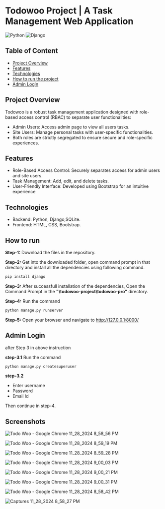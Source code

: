 # Todowoo Project | A Task Management Web Application

![Python](https://img.shields.io/badge/Language-Python-brightgreen.svg)  ![Django](https://img.shields.io/badge/Framework-Django-brightgreen.svg) 

## Table of Content
  * [Project Overview](#Problem-statment)
  * [Features](#Features)
  * [Technologies](#Technologies)
  * [How to run the project](#How-to-run)
  * [Admin Login](#Admin-Login)

  
## Project Overview

Todowoo is a robust task management application designed with role-based access control (RBAC) to separate user functionalities:

* Admin Users: Access admin page to view all users tasks.
* Site Users: Manage personal tasks with user-specific functionalities.
* Both roles are strictly segregated to ensure secure and role-specific experiences.

  
## Features

* Role-Based Access Control: Securely separates access for admin users and site users.
* Task Management: Add, edit, and delete tasks.
* User-Friendly Interface: Developed using Bootstrap for an intuitive experience
  

## Technologies

* Backend: Python, Django,SQLite.
* Frontend: HTML, CSS, Bootstrap.
  
  
  
## How to run
  
**Step-1:** Download the files in the repository.<br>

**Step-2:** Get into the downloaded folder, open command prompt in that directory and install all the dependencies using following command.<br>
```python
pip install django
```
**Step-3:** After successfull installation of the dependencies, Open the Command Prompt in the **"\todowoo-project\todowoo-pro"** directory.<br>

**Step-4:** Run the command<br> 
```python
python manage.py runserver
```

**Step-5:** Open your browser and navigate to http://127.0.0.1:8000/<br> 

## Admin Login

after Step 3 in above instruction 

**step-3.1** Run the command<br> 
```python
python manage.py createsuperuser
``` 
**step-3.2** 

* Enter username 
* Password 
* Email Id<br>

Then continue in step-4.

## Screenshots

![Todo Woo - Google Chrome 11_28_2024 8_58_56 PM](https://github.com/user-attachments/assets/2cdf52fd-5b58-45aa-b43a-c7ed9a64309a)

![Todo Woo - Google Chrome 11_28_2024 8_59_19 PM](https://github.com/user-attachments/assets/89d18138-98ef-4dce-8f00-251d4ac0ef93)

![Todo Woo - Google Chrome 11_28_2024 8_59_28 PM](https://github.com/user-attachments/assets/2840b383-42d8-4198-9ac9-827748e50b5a)

![Todo Woo - Google Chrome 11_28_2024 9_00_03 PM](https://github.com/user-attachments/assets/e75cd8d2-bf0e-448b-bf7c-eff9ed49bb14)

![Todo Woo - Google Chrome 11_28_2024 9_00_21 PM](https://github.com/user-attachments/assets/0d8b0b70-bdd0-4db9-ac62-1728d4a6454b)

![Todo Woo - Google Chrome 11_28_2024 9_00_31 PM](https://github.com/user-attachments/assets/de9fc326-d7c9-4e6c-80c2-6402747b3ae9)

![Todo Woo - Google Chrome 11_28_2024 8_58_42 PM](https://github.com/user-attachments/assets/ffdb61e4-ea09-4e73-91c7-751f3ade9304)

![Captures 11_28_2024 8_58_27 PM](https://github.com/user-attachments/assets/720f1591-dc31-4c28-b4f5-a14dbc8fc561)


  
